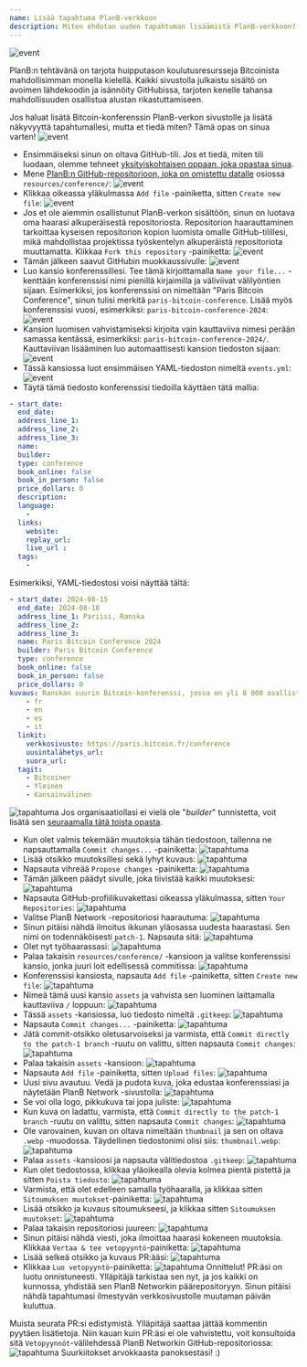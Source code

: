 ```yaml
---
name: Lisää tapahtuma PlanB-verkkoon
description: Miten ehdotan uuden tapahtuman lisäämistä PlanB-verkkoon?
---
```

![event](assets/cover.webp)

PlanB:n tehtävänä on tarjota huipputason koulutusresursseja Bitcoinista mahdollisimman monella kielellä. Kaikki sivustolla julkaistu sisältö on avoimen lähdekoodin ja isännöity GitHubissa, tarjoten kenelle tahansa mahdollisuuden osallistua alustan rikastuttamiseen.

Jos haluat lisätä Bitcoin-konferenssin PlanB-verkon sivustolle ja lisätä näkyvyyttä tapahtumallesi, mutta et tiedä miten? Tämä opas on sinua varten!
![event](assets/01.webp)
- Ensimmäiseksi sinun on oltava GitHub-tili. Jos et tiedä, miten tili luodaan, olemme tehneet [yksityiskohtaisen oppaan, joka opastaa sinua](https://planb.network/tutorials/others/create-github-account).
- Mene [PlanB:n GitHub-repositorioon, joka on omistettu datalle](https://github.com/DecouvreBitcoin/sovereign-university-data/tree/dev/resources/conference) osiossa `resources/conference/`:
![event](assets/02.webp)
- Klikkaa oikeassa yläkulmassa `Add file` -painiketta, sitten `Create new file`:
![event](assets/03.webp)
- Jos et ole aiemmin osallistunut PlanB-verkon sisältöön, sinun on luotava oma haarasi alkuperäisestä repositoriosta. Repositorion haarauttaminen tarkoittaa kyseisen repositorion kopion luomista omalle GitHub-tilillesi, mikä mahdollistaa projektissa työskentelyn alkuperäistä repositoriota muuttamatta. Klikkaa `Fork this repository` -painiketta:
![event](assets/04.webp)
- Tämän jälkeen saavut GitHubin muokkaussivulle:
![event](assets/05.webp)
- Luo kansio konferenssillesi. Tee tämä kirjoittamalla `Name your file...` -kenttään konferenssisi nimi pienillä kirjaimilla ja väliviivat välilyöntien sijaan. Esimerkiksi, jos konferenssisi on nimeltään "Paris Bitcoin Conference", sinun tulisi merkitä `paris-bitcoin-conference`. Lisää myös konferenssisi vuosi, esimerkiksi: `paris-bitcoin-conference-2024`:
![event](assets/06.webp)
- Kansion luomisen vahvistamiseksi kirjoita vain kauttaviiva nimesi perään samassa kentässä, esimerkiksi: `paris-bitcoin-conference-2024/`. Kauttaviivan lisääminen luo automaattisesti kansion tiedoston sijaan:
![event](assets/07.webp)
- Tässä kansiossa luot ensimmäisen YAML-tiedoston nimeltä `events.yml`:
![event](assets/08.webp)
- Täytä tämä tiedosto konferenssisi tiedoilla käyttäen tätä mallia:

```yaml
- start_date:
  end_date:
  address_line_1:
  address_line_2: 
  address_line_3: 
  name:
  builder:
  type: conference
  book_online: false
  book_in_person: false
  price_dollars: 0
  description:
  language: 
    - 
  links:
    website:
    replay_url:    
    live_url :
  tags: 
    - 
```

Esimerkiksi, YAML-tiedostosi voisi näyttää tältä:

```yaml
- start_date: 2024-08-15
  end_date: 2024-08-18
  address_line_1: Pariisi, Ranska
  address_line_2: 
  address_line_3: 
  name: Paris Bitcoin Conference 2024
  builder: Paris Bitcoin Conference
  type: conference
  book_online: false
  book_in_person: false
  price_dollars: 0
kuvaus: Ranskan suurin Bitcoin-konferenssi, jossa on yli 8 000 osallistujaa joka vuosi! kieli:
    - fr
    - en
    - es
    - it
  linkit:
    verkkosivusto: https://paris.bitcoin.fr/conference
    uusintalähetys_url:
    suora_url:
  tagit:
    - Bitcoiner
    - Yleinen
    - Kansainvälinen
```
![tapahtuma](assets/09.webp)
Jos organisaatiollasi ei vielä ole "*builder*" tunnistetta, voit lisätä sen [seuraamalla tätä toista opasta](https://planb.network/tutorials/others/add-builder).

- Kun olet valmis tekemään muutoksia tähän tiedostoon, tallenna ne napsauttamalla `Commit changes...` -painiketta:
![tapahtuma](assets/10.webp)
- Lisää otsikko muutoksillesi sekä lyhyt kuvaus:
![tapahtuma](assets/11.webp)
- Napsauta vihreää `Propose changes` -painiketta:
![tapahtuma](assets/12.webp)
- Tämän jälkeen päädyt sivulle, joka tiivistää kaikki muutoksesi:
![tapahtuma](assets/13.webp)
- Napsauta GitHub-profiilikuvakettasi oikeassa yläkulmassa, sitten `Your Repositories`:
![tapahtuma](assets/14.webp)
- Valitse PlanB Network -repositoriosi haarautuma:
![tapahtuma](assets/15.webp)
- Sinun pitäisi nähdä ilmoitus ikkunan yläosassa uudesta haarastasi. Sen nimi on todennäköisesti `patch-1`. Napsauta sitä:
![tapahtuma](assets/16.webp)
- Olet nyt työhaarassasi:
![tapahtuma](assets/17.webp)
- Palaa takaisin `resources/conference/` -kansioon ja valitse konferenssisi kansio, jonka juuri loit edellisessä commitissa:
![tapahtuma](assets/18.webp)
- Konferenssisi kansiosta, napsauta `Add file` -painiketta, sitten `Create new file`:
![tapahtuma](assets/19.webp)
- Nimeä tämä uusi kansio `assets` ja vahvista sen luominen laittamalla kauttaviiva `/` loppuun:
![tapahtuma](assets/20.webp)
- Tässä `assets` -kansiossa, luo tiedosto nimeltä `.gitkeep`:
![tapahtuma](assets/21.webp)
- Napsauta `Commit changes...` -painiketta:
![tapahtuma](assets/22.webp)
- Jätä commit-otsikko oletusarvoiseksi ja varmista, että `Commit directly to the patch-1 branch` -ruutu on valittu, sitten napsauta `Commit changes`:
![tapahtuma](assets/23.webp)
- Palaa takaisin `assets` -kansioon:
![tapahtuma](assets/24.webp)
- Napsauta `Add file` -painiketta, sitten `Upload files`: ![tapahtuma](assets/25.webp)
- Uusi sivu avautuu. Vedä ja pudota kuva, joka edustaa konferenssiasi ja näytetään PlanB Network -sivustolla:
![tapahtuma](assets/26.webp)
- Se voi olla logo, pikkukuva tai jopa juliste:
![tapahtuma](assets/27.webp)
- Kun kuva on ladattu, varmista, että `Commit directly to the patch-1 branch` -ruutu on valittu, sitten napsauta `Commit changes`:
![tapahtuma](assets/28.webp)
- Ole varovainen, kuvan on oltava nimeltään `thumbnail` ja sen on oltava `.webp` -muodossa. Täydellinen tiedostonimi olisi siis: `thumbnail.webp`:
![tapahtuma](assets/29.webp)
- Palaa `assets` -kansioosi ja napsauta välitiedostoa `.gitkeep`:
![tapahtuma](assets/30.webp)
- Kun olet tiedostossa, klikkaa yläoikealla olevia kolmea pientä pistettä ja sitten `Poista tiedosto`: ![tapahtuma](assets/31.webp)
- Varmista, että olet edelleen samalla työhaaralla, ja klikkaa sitten `Sitoumuksen muutokset`-painiketta:
![tapahtuma](assets/32.webp)
- Lisää otsikko ja kuvaus sitoumukseesi, ja klikkaa sitten `Sitoumuksen muutokset`:
![tapahtuma](assets/33.webp)
- Palaa takaisin repositoriosi juureen:
![tapahtuma](assets/34.webp)
- Sinun pitäisi nähdä viesti, joka ilmoittaa haarasi kokeneen muutoksia. Klikkaa `Vertaa & tee vetopyyntö`-painiketta:
![tapahtuma](assets/35.webp)
- Lisää selkeä otsikko ja kuvaus PR:ääsi:
![tapahtuma](assets/36.webp)
- Klikkaa `Luo vetopyyntö`-painiketta:
![tapahtuma](assets/37.webp)
Onnittelut! PR:äsi on luotu onnistuneesti. Ylläpitäjä tarkistaa sen nyt, ja jos kaikki on kunnossa, yhdistää sen PlanB Networkin päärepositoryyn. Sinun pitäisi nähdä tapahtumasi ilmestyvän verkkosivustolle muutaman päivän kuluttua.

Muista seurata PR:si edistymistä. Ylläpitäjä saattaa jättää kommentin pyytäen lisätietoja. Niin kauan kuin PR:äsi ei ole vahvistettu, voit konsultoida sitä `Vetopyynnöt`-välilehdessä PlanB Networkin GitHub-repositoriossa:
![tapahtuma](assets/38.webp)
Suurkiitokset arvokkaasta panoksestasi! :)